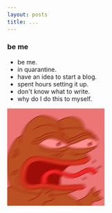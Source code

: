 ```yaml
---
layout: posts
title: ...
---
```


### be me
- be me.
- in quarantine.
- have an idea to start a blog.
- spent hours setting it up.
- don't know what to write.
- why do I do this to myself.

![alt](/Images/frustrated.jpg)
